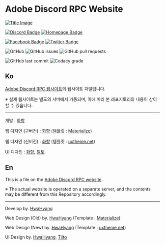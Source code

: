 # Adobe Discord RPC Website

[![Title Image](https://adobe-discord-rpc.github.io/Adobe-Discord-RPC-Image/images/cover.png)](https://github.com/Adobe-Discord-RPC)

[![Discord Badge](https://img.shields.io/badge/Join-DIscord-7289DA?style=for-the-badge)](https://discord.gg/7MBYbERafX) [![Homepage Badge](https://img.shields.io/badge/Homepage-Click-7289DA?style=for-the-badge)](https://adoberpc.hwahyang.space)

[![Facebook Badge](https://img.shields.io/badge/Follow-Facebook-4267B2?style=for-the-badge)](https://www.facebook.com/adobediscordrpc) [![Twitter Badge](https://img.shields.io/badge/Follow-Twitter-1DA1F2?style=for-the-badge)](https://twitter.com/adobediscordrpc)

![GitHub](https://img.shields.io/github/license/Adobe-Discord-RPC/Web?style=for-the-badge) ![GitHub issues](https://img.shields.io/github/issues/Adobe-Discord-RPC/Web?style=for-the-badge) ![GitHub pull requests](https://img.shields.io/github/issues-pr-raw/Adobe-Discord-RPC/Web?style=for-the-badge)

![GitHub last commit](https://img.shields.io/github/last-commit/Adobe-Discord-RPC/Web?style=for-the-badge) ![Codacy grade](https://img.shields.io/codacy/grade/06a7ba1c114c4c85aa7a759dae18c38a?style=for-the-badge)

## Ko

[Adobe Discord RPC 웹사이트](https://adoberpc.hwahyang.space)의 웹사이트 파일입니다.

※ 실제 웹사이트는 별도의 서버에서 가동되며, 이에 따라 본 레포지토리와 내용이 상이할 수 있습니다.

---

개발 : [화향](https://hwahyang.space)

웹 디자인 (구버전) : [화향](https://hwahyang.space) (템플릿 : [Materialize](https://materializecss.com/))

웹 디자인 (신버전) : [화향](https://hwahyang.space) (템플릿 : [uxtheme.net](https://uxtheme.net))

UI 디자인 : [화향](https://hwahyang.space), [틸토](https://tilto.kro.kr)

## En

This is a file on the [Adobe Discord RPC website](https://adoberpc.hwahyang.space).

※ The actual website is operated on a separate server, and the contents may be different from this Repository accordingly.

---

Develop by. [HwaHyang](https://hwahyang.space)

Web Design (Old) by. [HwaHyang](https://hwahyang.space) (Template : [Materialize](https://materializecss.com/))

Web Design (New) by. [HwaHyang](https://hwahyang.space) (Template : [uxtheme.net](https://uxtheme.net))

UI Design by. [HwaHyang](https://hwahyang.space), [Tilto](https://tilto.kro.kr)
